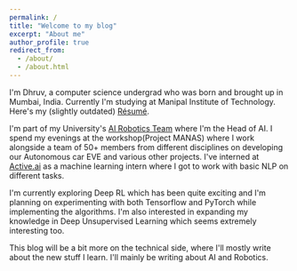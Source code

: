 ```yaml
---
permalink: /
title: "Welcome to my blog"
excerpt: "About me"
author_profile: true
redirect_from: 
  - /about/
  - /about.html
---
```


I'm Dhruv, a computer science undergrad who was born and brought up in Mumbai, India. Currently I'm studying at Manipal Institute of Technology. Here's my (slightly outdated) [Résumé](https://demoAccount0205.github.io/Resume.pdf).

I'm part of my University's [AI Robotics Team](http://projectmanas.in) where I'm the Head of AI. I spend my evenings at the workshop(Project MANAS) where I work alongside a team of 50+ members from different disciplines on developing our Autonomous car EVE and various other projects. I've interned at [Active.ai](https://active.ai/) as a machine learning intern where I got to work with basic NLP on different tasks.

I'm currently exploring Deep RL which has been quite exciting and I'm planning on experimenting with both Tensorflow and PyTorch while implementing the algorithms. I'm also interested in expanding my knowledge in Deep Unsupervised Learning which seems extremely interesting too.

This blog will be a bit more on the technical side, where I'll mostly write about the new stuff I learn. I'll mainly be writing about AI and Robotics. 